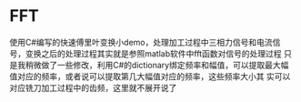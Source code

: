 # FFT
使用C#编写的快速傅里叶变换小demo，处理加工过程中三相力信号和电流信号，变换之后的处理过程其实就是参照matlab软件中fft函数对信号的处理过程
只是我稍微做了一些修改，利用C#的dictionary绑定频率和幅值，可以提取最大幅值对应的频率，或者说可以提取第几大幅值对应的频率，这些频率大小其
实可以对应铣刀加工过程中的齿频，这里就不展开说了
